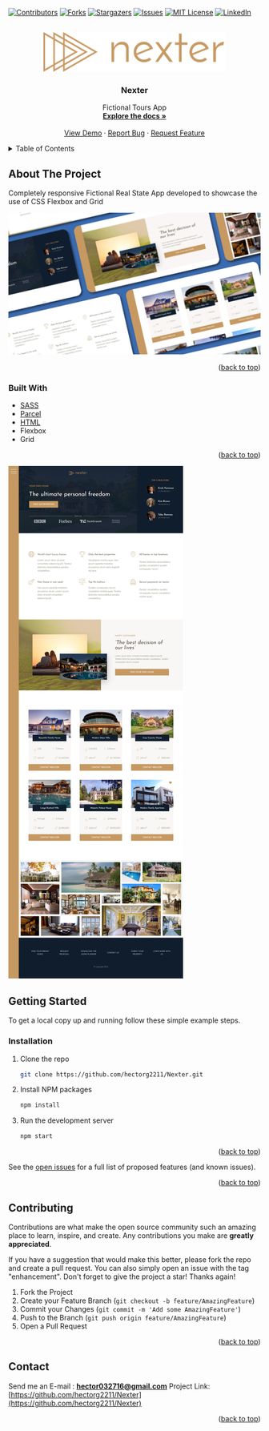 <div id="top"></div>

[![Contributors][contributors-shield]][contributors-url]
[![Forks][forks-shield]][forks-url]
[![Stargazers][stars-shield]][stars-url]
[![Issues][issues-shield]][issues-url]
[![MIT License][license-shield]][license-url]
[![LinkedIn][linkedin-shield]][linkedin-url]

<!-- PROJECT LOGO -->
<br />
<div align="center">
  <a href="https://github.com/hectorg2211/Nexter">
    <img src="img/logo.png" alt="Logo" height="80">
  </a>

<h3 align="center">Nexter</h3>

  <p align="center">
    Fictional Tours App
    <br />
    <a href="https://github.com/hectorg2211/Nexter"><strong>Explore the docs »</strong></a>
    <br />
    <br />
    <a href="https://Nexter-hector-app.netlify.app/">View Demo</a>
    ·
    <a href="https://github.com/hectorg2211/Nexter/issues">Report Bug</a>
    ·
    <a href="https://github.com/hectorg2211/Nexter/issues">Request Feature</a>
  </p>
</div>

<!-- TABLE OF CONTENTS -->
<details>
  <summary>Table of Contents</summary>
  <ol>
    <li>
      <a href="#about-the-project">About The Project</a>
      <ul>
        <li><a href="#built-with">Built With</a></li>
      </ul>
    </li>
    <li>
      <a href="#getting-started">Getting Started</a>
      <ul>
        <li><a href="#prerequisites">Prerequisites</a></li>
        <li><a href="#installation">Installation</a></li>
      </ul>
    </li>
    <li><a href="#usage">Usage</a></li>
    <li><a href="#roadmap">Roadmap</a></li>
    <li><a href="#contributing">Contributing</a></li>
    <li><a href="#license">License</a></li>
    <li><a href="#contact">Contact</a></li>
    <li><a href="#acknowledgments">Acknowledgments</a></li>
  </ol>
</details>

<!-- ABOUT THE PROJECT -->

## About The Project
Completely responsive Fictional Real State App developed to showcase the use of CSS Flexbox and Grid

[![Nexter](https://github.com/hectorg2211/Nexter/blob/main/Nexter.jpg)](https://Nexter-hector-app.netlify.app/)


<p align="right">(<a href="#top">back to top</a>)</p>

### Built With

- [SASS](https://sass-lang.com/)
- [Parcel](https://parceljs.org/)
- [HTML](https://developer.mozilla.org/es/docs/Web/HTML)
- Flexbox
- Grid

<p align="right">(<a href="#top">back to top</a>)</p>

![Nexter](https://github.com/hectorg2211/Nexter/blob/main/Full%20Nexter.jpeg)

<!-- GETTING STARTED -->

## Getting Started

To get a local copy up and running follow these simple example steps.

### Installation

1. Clone the repo
   ```sh
   git clone https://github.com/hectorg2211/Nexter.git
   ```
2. Install NPM packages
   ```sh
   npm install
   ```
3. Run the development server
   ```sh
   npm start
   ```

<p align="right">(<a href="#top">back to top</a>)</p>

See the [open issues](https://github.com/hectorg2211/Nexter/issues) for a full list of proposed features (and known issues).

<p align="right">(<a href="#top">back to top</a>)</p>

<!-- CONTRIBUTING -->

## Contributing

Contributions are what make the open source community such an amazing place to learn, inspire, and create. Any contributions you make are **greatly appreciated**.

If you have a suggestion that would make this better, please fork the repo and create a pull request. You can also simply open an issue with the tag "enhancement".
Don't forget to give the project a star! Thanks again!

1. Fork the Project
2. Create your Feature Branch (`git checkout -b feature/AmazingFeature`)
3. Commit your Changes (`git commit -m 'Add some AmazingFeature'`)
4. Push to the Branch (`git push origin feature/AmazingFeature`)
5. Open a Pull Request

<p align="right">(<a href="#top">back to top</a>)</p>

<!-- CONTACT -->

## Contact
Send me an E-mail : **hector032716@gmail.com**
Project Link: [https://github.com/hectorg2211/Nexter](https://github.com/hectorg2211/Nexter)

<p align="right">(<a href="#top">back to top</a>)</p>


<!-- MARKDOWN LINKS & IMAGES -->
<!-- https://www.markdownguide.org/basic-syntax/#reference-style-links -->

[contributors-shield]: https://img.shields.io/github/contributors/hectorg2211/Nexter.svg?style=for-the-badge
[contributors-url]: https://github.com/hectorg2211/Nexter/graphs/contributors
[forks-shield]: https://img.shields.io/github/forks/hectorg2211/Nexter.svg?style=for-the-badge
[forks-url]: https://github.com/hectorg2211/Nexter/network/members
[stars-shield]: https://img.shields.io/github/stars/hectorg2211/Nexter.svg?style=for-the-badge
[stars-url]: https://github.com/hectorg2211/Nexter/stargazers
[issues-shield]: https://img.shields.io/github/issues/hectorg2211/Nexter.svg?style=for-the-badge
[issues-url]: https://github.com/hectorg2211/Nexter/issues
[license-shield]: https://img.shields.io/github/license/hectorg2211/Nexter.svg?style=for-the-badge
[license-url]: https://github.com/hectorg2211/Nexter/blob/master/LICENSE.txt
[linkedin-shield]: https://img.shields.io/badge/-LinkedIn-black.svg?style=for-the-badge&logo=linkedin&colorB=555
[linkedin-url]: https://linkedin.com/in/hector-garcia-698002188
[product-screenshot]: images/screenshot.png
